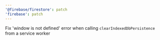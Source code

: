 ```yaml
---
'@firebase/firestore': patch
'firebase': patch
---
```


Fix 'window is not defined' error when calling `clearIndexedDbPersistence` from a service worker
